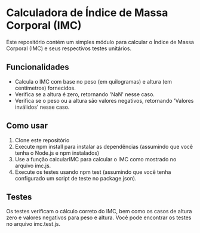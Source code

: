 # Calculadora de Índice de Massa Corporal (IMC)

Este repositório contém um simples módulo para calcular o Índice de Massa Corporal (IMC) e seus respectivos testes unitários.

## Funcionalidades

- Calcula o IMC com base no peso (em quilogramas) e altura (em centímetros) fornecidos.
- Verifica se a altura é zero, retornando 'NaN' nesse caso.
- Verifica se o peso ou a altura são valores negativos, retornando 'Valores inválidos' nesse caso.

## Como usar

1. Clone este repositório
2. Execute npm install para instalar as dependências (assumindo que você tenha o Node.js e npm instalados)
3. Use a função calcularIMC para calcular o IMC como mostrado no arquivo imc.js.
4. Execute os testes usando npm test (assumindo que você tenha configurado um script de teste no package.json).

## Testes

Os testes verificam o cálculo correto do IMC, bem como os casos de altura zero e valores negativos para peso e altura. Você pode encontrar os testes no arquivo imc.test.js.
